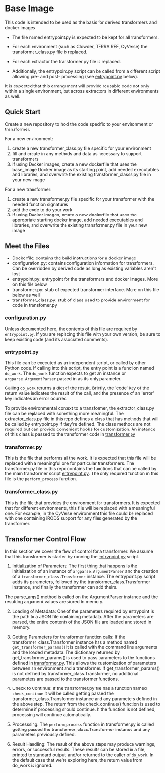 # Base Image
This code is intended to be used as the basis for derived transformers and docker images

- The file named entrypoint.py is expected to be kept for all transformers.

- For each environment (such as Clowder, TERRA REF, CyVerse) the transformer_class.py file is replaced.

- For each extractor the transformer.py file is replaced.

- Additionally, the entrypoint.py script can be called from a different script allowing pre- and post- processing (see [entrypoint.py](#entrypoint) below).

It is expected that this arrangement will provide reusable code not only within a single environment, but across extractors in different environments as well.

## Quick Start
Create a new repository to hold the code specific to your environment or transformer.

For a new environment:
1. create a new transformer_class.py file specific for your environment
2. fill and create in any methods and data as necessary to support transformers
3. if using Docker images, create a new dockerfile that uses the base_image Docker image as its starting point, add needed executables and libraries, and overwrite the existing transformer_classs.py file in your new image

For a new transformer:
1. create a new transformer.py file specific for your transformer with the needed function signatures
2. add the code to do your work
3. if using Docker images, create a new dockerfile that uses the appropriate starting docker image, add needed executables and libraries, and overwrite the existing transformer.py file in your new image

## Meet the Files
- Dockerfile: contains the build instructions for a docker image
- configuration.py: contains configuration information for transformers. Can be overridden by derived code as long as existing variables aren't lost
- entrypoint.py: entrypoint for the transformers and docker images. More on this file below
- transformer.py: stub of expected transformer interface. More on this file below as well
- transformer_class.py: stub of class used to provide environment for code in transfomer.py

### configuration.py
Unless documented here, the contents of this file are required by `entrypoint.py`.
If you are replacing this file with your own version, be sure to keep existing code (and its associated comments).

### entrypoint.py <a name="entrypoint" />
This file can be executed as an independent script, or called by other Python code.
If calling into this script, the entry point is a function named `do_work`.
The `do_work` function expects to get an instance or `argparse.ArgumentParser` passed in as its only parameter.

Calling `do_work` returns a dict of the result.
Briefly, the 'code' key of the return value indicates the result of the call, and the presence of an 'error' key indicates an error ocurred.

To provide environmental context to a transformer, the extractor_class.py file can be replaced with something more meaningful.
The extractor_class.py file in this repo defines a class that has methods that will be called by entrypoint.py if they're defined.
The class methods are not required but can provide convenient hooks for customization.
An instance of this class is passed to the transformer code in [transformer.py](#transformer)

### transformer.py <a name="transformer" />
This is the file that performs all the work.
It is expected that this file will be replaced with a meaningful one for particular transformers.
The transformer.py file in this repo contains the functions that can be called by the main transformer script [entrypoint.py](#entrypoint).
The only required function in this file is the `perform_process` function.

### transformer_class.py <a name="transformer_class" />
This is the file that provides the environment for transformers.
It is expected that for different environments, this file will be replaced with a meaningful one.
For example, in the CyVerse environment this file could be replaced with one containing iRODS support for any files generated by the transformer.

## Transformer Control Flow
In this section we cover the flow of control for a transformer.
We assume that this transformer is started by running the [entrypoint.py](#entrypoint) script.

1. Initialization of Parameters: 
The first thing that happens is the initialization of an instance of `argparse.ArgumentParser` and the creation of a `transformer_class.Transformer` instance.
The entrypoint.py script adds its parameters, followed by the transformer_class.Transformer instance, and finally the transformer can add theirs.

The parse_args() method is called on the ArgumentParser instance and the resulting argument values are stored in memory.

2. Loading of Metadata: 
One of the parameters required by entrypoint is the path to a JSON file containing metadata.
After the parameters are parsed, the entire contents of the JSON file are loaded and stored in memory.

3. Getting Parameters for transformer function calls: 
If the transformer_class.Transformer instance has a method named `get_transformer_params()` it is called with the command line arguments and the loaded metadata.
The dictionary returned by get_transformer_params() is used to pass parameters to the functions defined in [transformer.py](#transformer).
This allows the customization of parameters between an environment and a transformer.
If get_transformer_params() is not defined by transformer_class.Transformer, no additional parameters are passed to the transformer functions.

4. Check to Continue:
If the transformer.py file has a function named `check_continue` it will be called getting passed the transformer_class.Transformer instance and any parameters defined in the above step.
The return from the check_continue() function is used to determine if processing should continue.
If the function is not defined, processing will continue automatically.

5. Processsing:
The `perform_process` function in transformer.py is called getting passed the transformer_class.Transformer instance and any parameters previously defined.

6. Result Handling:
The result of the above steps may produce warnings, errors, or successful results.
These results can be stored in a file, printed to standard output, and/or returned to the caller of `do_work`.
In the default case that we're exploring here, the return value from do_work is ignored.



